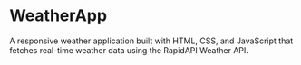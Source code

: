 # WeatherApp
A responsive weather application built with HTML, CSS, and JavaScript that fetches real-time weather data using the RapidAPI Weather API.
